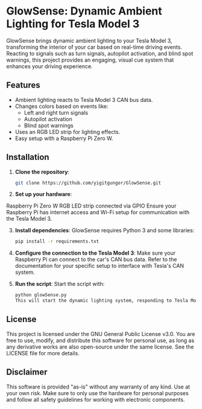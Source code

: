 # GlowSense: Dynamic Ambient Lighting for Tesla Model 3

  GlowSense brings dynamic ambient lighting to your Tesla Model 3, transforming the interior of your car based on real-time driving events. Reacting to signals such as turn signals, autopilot activation, and blind spot warnings, this project provides an engaging, visual cue system that enhances your driving experience.

## Features
  - Ambient lighting reacts to Tesla Model 3 CAN bus data.
  - Changes colors based on events like:
    - Left and right turn signals
    - Autopilot activation
    - Blind spot warnings
  - Uses an RGB LED strip for lighting effects.
  - Easy setup with a Raspberry Pi Zero W.

## Installation

1. **Clone the repository**:
   ```bash
   git clone https://github.com/yigitgungor/GlowSense.git

2. **Set up your hardware**:

  Raspberry Pi Zero W
  RGB LED strip connected via GPIO
  Ensure your Raspberry Pi has internet access and Wi-Fi setup for communication with the Tesla Model 3.

3. **Install dependencies**:
  GlowSense requires Python 3 and some libraries:
    ```bash
    pip install -r requirements.txt

4. **Configure the connection to the Tesla Model 3**:
  Make sure your Raspberry Pi can connect to the car's CAN bus data.
  Refer to the documentation for your specific setup to interface with Tesla's CAN system.

5. **Run the script**:
  Start the script with:
    ```bash
    python glowSense.py
    This will start the dynamic lighting system, responding to Tesla Model 3 events.

## License
  This project is licensed under the GNU General Public License v3.0. You are free to use, modify, and distribute this software for personal use, as long as any derivative works are also open-source under the same license. See the LICENSE file for more details.

## Disclaimer
  This software is provided "as-is" without any warranty of any kind. Use at your own risk. Make sure to only use the hardware for personal purposes and follow all safety guidelines for working with electronic components.